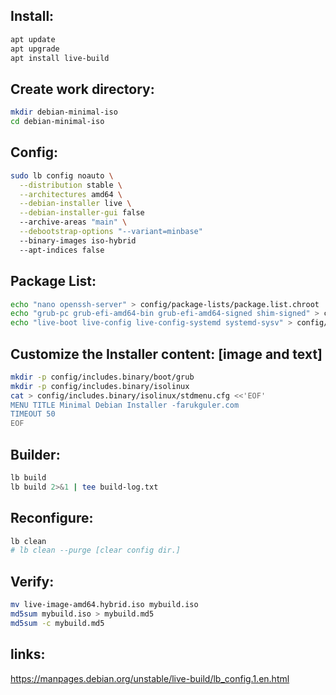 ## Install:
```bash
apt update
apt upgrade
apt install live-build
```

## Create work directory:
```bash
mkdir debian-minimal-iso
cd debian-minimal-iso
```

## Config:
```bash
sudo lb config noauto \
  --distribution stable \
  --architectures amd64 \
  --debian-installer live \
  --debian-installer-gui false
  --archive-areas "main" \
  --debootstrap-options "--variant=minbase"
  --binary-images iso-hybrid
  --apt-indices false
```

## Package List:
```bash
echo "nano openssh-server" > config/package-lists/package.list.chroot
echo "grub-pc grub-efi-amd64-bin grub-efi-amd64-signed shim-signed" > config/package-lists/bootloader.chroot
echo "live-boot live-config live-config-systemd systemd-sysv" > config/package-lists/live.list.chroot
```

## Customize the Installer content: [image and text]
```bash
mkdir -p config/includes.binary/boot/grub
mkdir -p config/includes.binary/isolinux
cat > config/includes.binary/isolinux/stdmenu.cfg <<'EOF'
MENU TITLE Minimal Debian Installer -farukguler.com
TIMEOUT 50
EOF
```

## Builder:
```bash
lb build
lb build 2>&1 | tee build-log.txt
```

## Reconfigure:
```bash
lb clean
# lb clean --purge [clear config dir.]
```

## Verify:
```bash
mv live-image-amd64.hybrid.iso mybuild.iso
md5sum mybuild.iso > mybuild.md5
md5sum -c mybuild.md5
```

## links:
https://manpages.debian.org/unstable/live-build/lb_config.1.en.html
